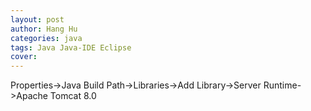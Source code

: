 ```yaml
---
layout: post
author: Hang Hu
categories: java
tags: Java Java-IDE Eclipse 
cover: 
---
```


Properties->Java Build Path->Libraries->Add Library->Server Runtime->Apache Tomcat 8.0
